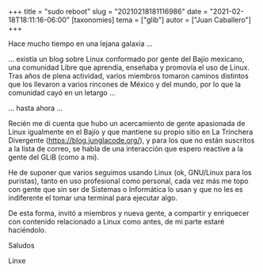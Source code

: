+++
title = "sudo reboot"
slug = "20210218181116986"
date = "2021-02-18T18:11:16-06:00"
[taxonomies]
tema = ["glib"]
autor = ["Juan Caballero"]
+++

Hace mucho tiempo en una lejana galaxia …

… existía un blog sobre Linux conformado por gente del Bajío mexicano,
una comunidad Libre que aprendía, enseñaba y promovía el uso de Linux.
Tras años de plena actividad, varios miembros tomaron caminos distintos
que los llevaron a varios rincones de México y del mundo, por lo que la
comunidad cayó en un letargo …

… hasta ahora …

<!-- more -->
Recién me di cuenta que hubo un acercamiento de gente apasionada de
Linux igualmente en el Bajío y que mantiene su propio sitio en La
Trinchera Divergente (<https://blog.junglacode.org/>), y para los que no
están suscritos a la lista de correo, se habla de una interacción que
espero reactive a la gente del GLiB (como a mi).

He de suponer que varios seguimos usando Linux (ok, GNU/Linux para los
puristas), tanto en uso profesional como personal, cada vez más me topo
con gente que sin ser de Sistemas o Informática lo usan y que no les es
indiferente el tomar una terminal para ejecutar algo.

De esta forma, invitó a miembros y nueva gente, a compartir y enriquecer
con contenido relacionado a Linux como antes, de mi parte estaré
haciéndolo.

Saludos

Linxe
